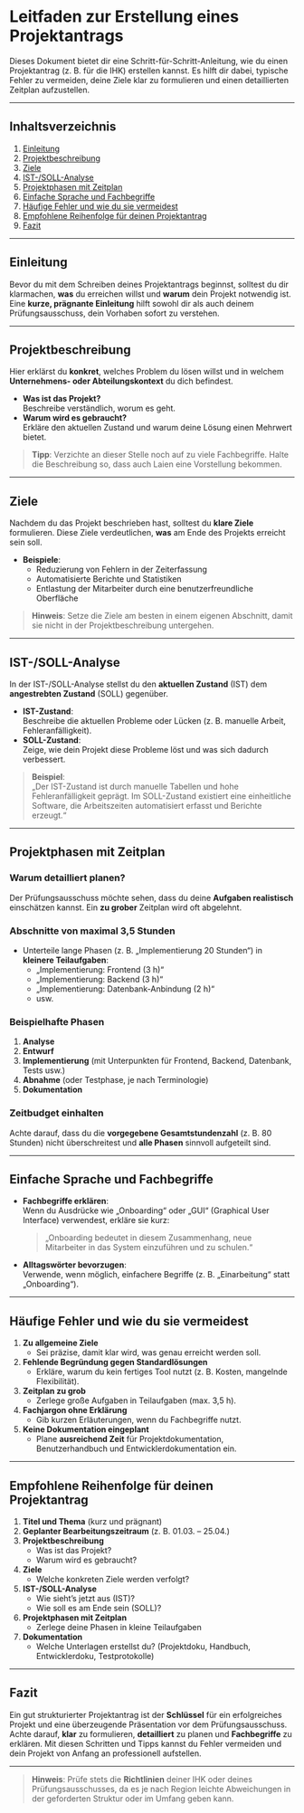 # Leitfaden zur Erstellung eines Projektantrags

Dieses Dokument bietet dir eine Schritt-für-Schritt-Anleitung, wie du einen Projektantrag (z. B. für die IHK) erstellen kannst. Es hilft dir dabei, typische Fehler zu vermeiden, deine Ziele klar zu formulieren und einen detaillierten Zeitplan aufzustellen.

---

## Inhaltsverzeichnis

1. [Einleitung](#einleitung)
2. [Projektbeschreibung](#projektbeschreibung)
3. [Ziele](#ziele)
4. [IST-/SOLL-Analyse](#ist-soll-analyse)
5. [Projektphasen mit Zeitplan](#projektphasen-mit-zeitplan)
6. [Einfache Sprache und Fachbegriffe](#einfache-sprache-und-fachbegriffe)
7. [Häufige Fehler und wie du sie vermeidest](#häufige-fehler-und-wie-du-sie-vermeidest)
8. [Empfohlene Reihenfolge für deinen Projektantrag](#empfohlene-reihenfolge-für-deinen-projektantrag)
9. [Fazit](#fazit)

---

## Einleitung

Bevor du mit dem Schreiben deines Projektantrags beginnst, solltest du dir klarmachen, **was** du erreichen willst und **warum** dein Projekt notwendig ist. Eine **kurze, prägnante Einleitung** hilft sowohl dir als auch deinem Prüfungsausschuss, dein Vorhaben sofort zu verstehen.

---

## Projektbeschreibung

Hier erklärst du **konkret**, welches Problem du lösen willst und in welchem **Unternehmens- oder Abteilungskontext** du dich befindest.

- **Was ist das Projekt?**  
  Beschreibe verständlich, worum es geht.  
- **Warum wird es gebraucht?**  
  Erkläre den aktuellen Zustand und warum deine Lösung einen Mehrwert bietet.

> **Tipp**: Verzichte an dieser Stelle noch auf zu viele Fachbegriffe. Halte die Beschreibung so, dass auch Laien eine Vorstellung bekommen.

---

## Ziele

Nachdem du das Projekt beschrieben hast, solltest du **klare Ziele** formulieren. Diese Ziele verdeutlichen, **was** am Ende des Projekts erreicht sein soll.

- **Beispiele**:  
  - Reduzierung von Fehlern in der Zeiterfassung  
  - Automatisierte Berichte und Statistiken  
  - Entlastung der Mitarbeiter durch eine benutzerfreundliche Oberfläche

> **Hinweis**: Setze die Ziele am besten in einem eigenen Abschnitt, damit sie nicht in der Projektbeschreibung untergehen.

---

## IST-/SOLL-Analyse

In der IST-/SOLL-Analyse stellst du den **aktuellen Zustand** (IST) dem **angestrebten Zustand** (SOLL) gegenüber.

- **IST-Zustand**:  
  Beschreibe die aktuellen Probleme oder Lücken (z. B. manuelle Arbeit, Fehleranfälligkeit).
- **SOLL-Zustand**:  
  Zeige, wie dein Projekt diese Probleme löst und was sich dadurch verbessert.

> **Beispiel**:  
> „Der IST-Zustand ist durch manuelle Tabellen und hohe Fehleranfälligkeit geprägt. Im SOLL-Zustand existiert eine einheitliche Software, die Arbeitszeiten automatisiert erfasst und Berichte erzeugt.“

---

## Projektphasen mit Zeitplan

### Warum detailliert planen?

Der Prüfungsausschuss möchte sehen, dass du deine **Aufgaben realistisch** einschätzen kannst. Ein **zu grober** Zeitplan wird oft abgelehnt.

### Abschnitte von maximal 3,5 Stunden

- Unterteile lange Phasen (z. B. „Implementierung 20 Stunden“) in **kleinere Teilaufgaben**:
  - „Implementierung: Frontend (3 h)“
  - „Implementierung: Backend (3 h)“
  - „Implementierung: Datenbank-Anbindung (2 h)“
  - usw.

### Beispielhafte Phasen

1. **Analyse**  
2. **Entwurf**  
3. **Implementierung** (mit Unterpunkten für Frontend, Backend, Datenbank, Tests usw.)  
4. **Abnahme** (oder Testphase, je nach Terminologie)  
5. **Dokumentation**

### Zeitbudget einhalten

Achte darauf, dass du die **vorgegebene Gesamtstundenzahl** (z. B. 80 Stunden) nicht überschreitest und **alle Phasen** sinnvoll aufgeteilt sind.

---

## Einfache Sprache und Fachbegriffe

- **Fachbegriffe erklären**:  
  Wenn du Ausdrücke wie „Onboarding“ oder „GUI“ (Graphical User Interface) verwendest, erkläre sie kurz:
  > „Onboarding bedeutet in diesem Zusammenhang, neue Mitarbeiter in das System einzuführen und zu schulen.“  

- **Alltagswörter bevorzugen**:  
  Verwende, wenn möglich, einfachere Begriffe (z. B. „Einarbeitung“ statt „Onboarding“).

---

## Häufige Fehler und wie du sie vermeidest

1. **Zu allgemeine Ziele**  
   - Sei präzise, damit klar wird, was genau erreicht werden soll.
2. **Fehlende Begründung gegen Standardlösungen**  
   - Erkläre, warum du kein fertiges Tool nutzt (z. B. Kosten, mangelnde Flexibilität).
3. **Zeitplan zu grob**  
   - Zerlege große Aufgaben in Teilaufgaben (max. 3,5 h).
4. **Fachjargon ohne Erklärung**  
   - Gib kurzen Erläuterungen, wenn du Fachbegriffe nutzt.
5. **Keine Dokumentation eingeplant**  
   - Plane **ausreichend Zeit** für Projektdokumentation, Benutzerhandbuch und Entwicklerdokumentation ein.

---

## Empfohlene Reihenfolge für deinen Projektantrag

1. **Titel und Thema** (kurz und prägnant)  
2. **Geplanter Bearbeitungszeitraum** (z. B. 01.03. – 25.04.)  
3. **Projektbeschreibung**  
   - Was ist das Projekt?  
   - Warum wird es gebraucht?  
4. **Ziele**  
   - Welche konkreten Ziele werden verfolgt?  
5. **IST-/SOLL-Analyse**  
   - Wie sieht’s jetzt aus (IST)?  
   - Wie soll es am Ende sein (SOLL)?  
6. **Projektphasen mit Zeitplan**  
   - Zerlege deine Phasen in kleine Teilaufgaben  
7. **Dokumentation**  
   - Welche Unterlagen erstellst du? (Projektdoku, Handbuch, Entwicklerdoku, Testprotokolle)  

---

## Fazit

Ein gut strukturierter Projektantrag ist der **Schlüssel** für ein erfolgreiches Projekt und eine überzeugende Präsentation vor dem Prüfungsausschuss. Achte darauf, **klar** zu formulieren, **detailliert** zu planen und **Fachbegriffe** zu erklären. Mit diesen Schritten und Tipps kannst du Fehler vermeiden und dein Projekt von Anfang an professionell aufstellen.

---

> **Hinweis**: Prüfe stets die **Richtlinien** deiner IHK oder deines Prüfungsausschusses, da es je nach Region leichte Abweichungen in der geforderten Struktur oder im Umfang geben kann.
